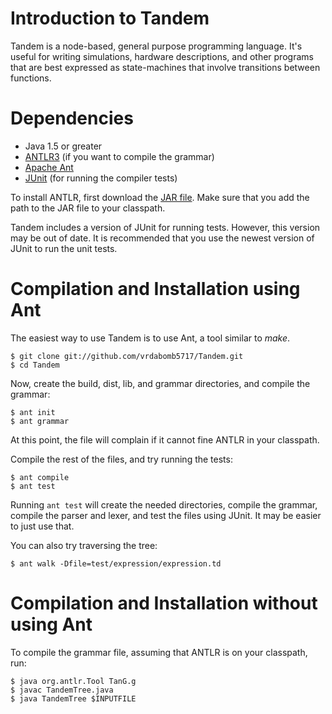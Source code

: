 # Introduction to Tandem

Tandem is a node-based, general purpose programming language. It's useful for writing simulations, hardware descriptions, and other programs that are best expressed as state-machines that involve transitions between functions.

# Dependencies

* Java 1.5 or greater
* [ANTLR3](http://www.antlr.org) (if you want to compile the grammar)
* [Apache Ant](http://ant.apache.org/)
* [JUnit](http://www.junit.org/) (for running the compiler tests)

To install ANTLR, first download the [JAR file](http://www.antlr.org/download.html). Make sure that you add the path to the JAR file to your classpath.

Tandem includes a version of JUnit for running tests. However, this
version may be out of date. It is recommended that you use the newest
version of JUnit to run the unit tests.

# Compilation and Installation using Ant

The easiest way to use Tandem is to use Ant, a tool similar to *make*.

	$ git clone git://github.com/vrdabomb5717/Tandem.git
	$ cd Tandem

Now, create the build, dist, lib, and grammar directories, and compile the grammar:

	$ ant init
	$ ant grammar

At this point, the file will complain if it cannot fine ANTLR in your classpath.

Compile the rest of the files, and try running the tests:

	$ ant compile
	$ ant test

Running `ant test` will create the needed directories, compile the grammar, compile the parser and lexer, and test the files using JUnit. It may be easier to just use that.

You can also try traversing the tree:

	$ ant walk -Dfile=test/expression/expression.td


# Compilation and Installation without using Ant

To compile the grammar file, assuming that ANTLR is on your classpath, run:

	$ java org.antlr.Tool TanG.g
	$ javac TandemTree.java
	$ java TandemTree $INPUTFILE
